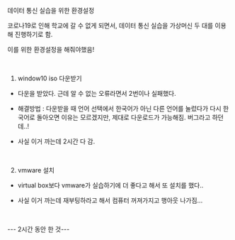 데이터 통신 실습을 위한 환경설정

코로나19로 인해 학교에 갈 수 없게 되면서, 데이터 통신 실습을 가상머신 두 대를 이용해 진행하기로 함.

이를 위한 환경설정을 해줘야했음!

​

1. window10 iso 다운받기

- 다운을 받았다. 근데 알 수 없는 오류라면서 2번이나 실패했다.

- 해결방법 : 다운받을 때 언어 선택에서 한국어가 아닌 다른 언어를 눌렀다가 다시 한국어로 돌아오면 이유는 모르겠지만, 제대로 다운로드가 가능해짐. 버그라고 하던데..!

- 사실 이거 까는데 2시간 다 감.

​

2. vmware 설치

- virtual box보다 vmware가 실습하기에 더 좋다고 해서 또 설치를 했다..

- 사실 이거 까는데 재부팅하라고 해서 컴퓨터 꺼져가지고 행아웃 나가짐...

​

--- 2시간 동안 한 것---


